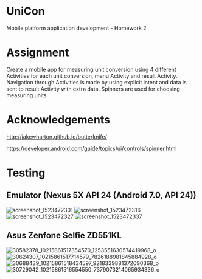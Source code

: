 # UniCon
Mobile platform application development - Homework 2

# Assignment
Create a mobile app for measuring unit conversion using 4 different Activities for each unit conversion, menu Activity and result Activity. Navigation through Activities is made by using explicit intent and data is sent to result Activity with extra data. Spinners are used for choosing measuring units.

# Acknowledgements
http://jakewharton.github.io/butterknife/

https://developer.android.com/guide/topics/ui/controls/spinner.html


# Testing
## Emulator (Nexus 5X API 24 (Android 7.0, API 24))

![screenshot_1523472301](https://user-images.githubusercontent.com/29857404/38637177-ab94f118-3dca-11e8-9ca7-257a81167f68.png)
![screenshot_1523472316](https://user-images.githubusercontent.com/29857404/38637014-40b1cb00-3dca-11e8-8510-c73a0ec16bae.png)
![screenshot_1523472327](https://user-images.githubusercontent.com/29857404/38637017-41e69c76-3dca-11e8-9551-061d5875896e.png)
![screenshot_1523472337](https://user-images.githubusercontent.com/29857404/38637020-43637e0c-3dca-11e8-81d4-f0f72fc06fe2.png)

## Asus Zenfone Selfie ZD551KL

![30582378_10215861517354570_1253551630574419968_o](https://user-images.githubusercontent.com/29857404/38637102-7e5deb46-3dca-11e8-98a9-0c71c68b6723.jpg)
![30624307_10215861517714579_7826188981845884928_o](https://user-images.githubusercontent.com/29857404/38637103-81208bb8-3dca-11e8-9f7e-47c81d1ca086.jpg)
![30688439_10215861518434597_9218339881372090368_o](https://user-images.githubusercontent.com/29857404/38637107-836d2ae8-3dca-11e8-8f36-a2c680239491.jpg)
![30729042_10215861516554550_7379073214065934336_o](https://user-images.githubusercontent.com/29857404/38637108-856a9a9c-3dca-11e8-818c-5a6d55ea456e.jpg)
